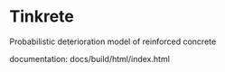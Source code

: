 # Tinkrete
Probabilistic deterioration model of reinforced concrete

documentation: docs/build/html/index.html